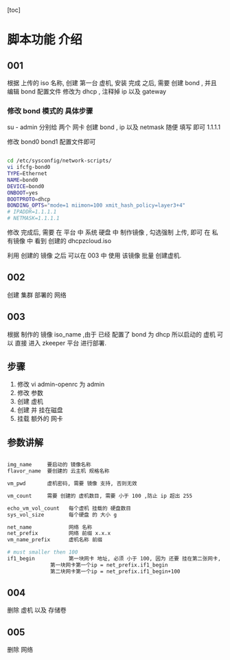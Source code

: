 [toc]
# 脚本功能 介绍


## 001 
根据 上传的 iso 名称, 创建 第一台 虚机, 
安装 完成 之后, 
需要 创建 bond , 并且 编辑 bond 配置文件 修改为 dhcp , 注释掉 ip 以及 gateway

### 修改 bond 模式的 具体步骤
su - admin
分别给 两个 网卡 创建 bond , ip 以及 netmask 随便 填写 即可 1.1.1.1

修改 bond0  bond1 配置文件即可
```bash

cd /etc/sysconfig/network-scripts/
vi ifcfg-bond0
TYPE=Ethernet
NAME=bond0
DEVICE=bond0
ONBOOT=yes
BOOTPROTO=dhcp
BONDING_OPTS="mode=1 miimon=100 xmit_hash_policy=layer3+4"
# IPADDR=1.1.1.1
# NETMASK=1.1.1.1


```

修改 完成后, 需要 在 平台 中 系统 硬盘 中 制作镜像 ,
勾选强制 上传, 即可 在 私有镜像 中 看到 创建的 dhcpzcloud.iso

利用 创建的 镜像 之后 可以在 003 中 使用 该镜像 批量 创建虚机.


## 002
创建 集群 部署的 网络

## 003
根据 制作的 镜像 iso_name ,由于 已经 配置了 bond 为 dhcp
所以启动的 虚机 可以 直接 进入 zkeeper 平台 进行部署.

## 步骤
1. 修改 vi admin-openrc 为 admin
2. 修改 参数
3. 创建 虚机
4. 创建 并 挂在磁盘
5. 挂载 额外的 网卡

## 参数讲解
```bash

img_name     要启动的 镜像名称
flavor_name  要创建的 云主机 规格名称

vm_pwd       虚机密码, 需要 镜像 支持, 否则无效

vm_count     需要 创建的 虚机数目, 需要 小于 100 ,防止 ip 超出 255

echo_vm_vol_count   每个虚机 挂载的 硬盘数目
sys_vol_size        每个硬盘 的 大小 g

net_name            网络 名称
net_prefix          网络 前缀 x.x.x
vm_name_prefix      虚机名称 前缀

# must smaller then 100
if1_begin           第一块网卡 地址, 必须 小于 100, 因为 还要 挂在第二张网卡, 防止 进位后 超过 255,
              第一块网卡第一个ip = net_prefix.if1_begin
              第二块网卡第一个ip = net_prefix.if1_begin+100


```


## 004 
删除 虚机 以及 存储卷

## 005
删除 网络